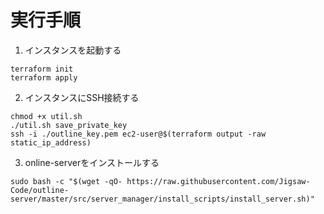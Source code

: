 # 実行手順
1. インスタンスを起動する
```
terraform init
terraform apply
```
2. インスタンスにSSH接続する
```
chmod +x util.sh
./util.sh save_private_key
ssh -i ./outline_key.pem ec2-user@$(terraform output -raw static_ip_address)
```
3. online-serverをインストールする
```
sudo bash -c "$(wget -qO- https://raw.githubusercontent.com/Jigsaw-Code/outline-server/master/src/server_manager/install_scripts/install_server.sh)"
```
